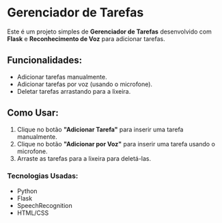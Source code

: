 # Gerenciador de Tarefas

Este é um projeto simples de **Gerenciador de Tarefas** desenvolvido com **Flask** e **Reconhecimento de Voz** para adicionar tarefas.

## Funcionalidades:
- Adicionar tarefas manualmente.
- Adicionar tarefas por voz (usando o microfone).
- Deletar tarefas arrastando para a lixeira.

## Como Usar:
1. Clique no botão **"Adicionar Tarefa"** para inserir uma tarefa manualmente.
2. Clique no botão **"Adicionar por Voz"** para inserir uma tarefa usando o microfone.
3. Arraste as tarefas para a lixeira para deletá-las.

### Tecnologias Usadas:
- Python
- Flask
- SpeechRecognition
- HTML/CSS
